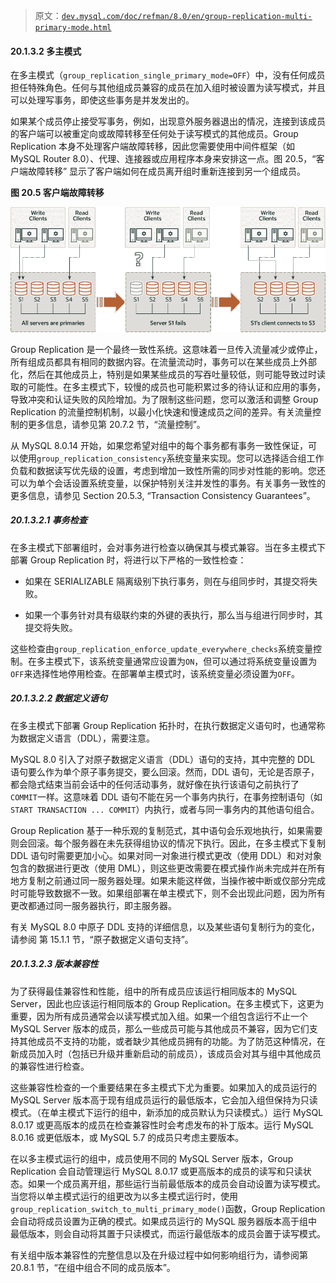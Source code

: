 > 原文：[`dev.mysql.com/doc/refman/8.0/en/group-replication-multi-primary-mode.html`](https://dev.mysql.com/doc/refman/8.0/en/group-replication-multi-primary-mode.html)

#### 20.1.3.2 多主模式

在多主模式（`group_replication_single_primary_mode=OFF`）中，没有任何成员担任特殊角色。任何与其他组成员兼容的成员在加入组时被设置为读写模式，并且可以处理写事务，即使这些事务是并发发出的。

如果某个成员停止接受写事务，例如，出现意外服务器退出的情况，连接到该成员的客户端可以被重定向或故障转移至任何处于读写模式的其他成员。Group Replication 本身不处理客户端故障转移，因此您需要使用中间件框架（如 MySQL Router 8.0）、代理、连接器或应用程序本身来安排这一点。图 20.5，“客户端故障转移” 显示了客户端如何在成员离开组时重新连接到另一个组成员。

**图 20.5 客户端故障转移**

![部署了五个服务器实例，S1、S2、S3、S4 和 S5，作为一个互连的组。所有服务器都是主服务器。写客户端正在与服务器 S1 和 S2 通信，读客户端正在与服务器 S4 通信。然后，服务器 S1 发生故障，导致与其写客户端的通信中断。该客户端重新连接到服务器 S3。](img/033bcbbfaeedfc6403b9e1325c3acd9c.png)

Group Replication 是一个最终一致性系统。这意味着一旦传入流量减少或停止，所有组成员都具有相同的数据内容。在流量流动时，事务可以在某些成员上外部化，然后在其他成员上，特别是如果某些成员的写吞吐量较低，则可能导致过时读取的可能性。在多主模式下，较慢的成员也可能积累过多的待认证和应用的事务，导致冲突和认证失败的风险增加。为了限制这些问题，您可以激活和调整 Group Replication 的流量控制机制，以最小化快速和慢速成员之间的差异。有关流量控制的更多信息，请参见第 20.7.2 节，“流量控制”。

从 MySQL 8.0.14 开始，如果您希望对组中的每个事务都有事务一致性保证，可以使用`group_replication_consistency`系统变量来实现。您可以选择适合组工作负载和数据读写优先级的设置，考虑到增加一致性所需的同步对性能的影响。您还可以为单个会话设置系统变量，以保护特别关注并发性的事务。有关事务一致性的更多信息，请参见 Section 20.5.3, “Transaction Consistency Guarantees”。

##### 20.1.3.2.1 事务检查

在多主模式下部署组时，会对事务进行检查以确保其与模式兼容。当在多主模式下部署 Group Replication 时，将进行以下严格的一致性检查：

+   如果在 SERIALIZABLE 隔离级别下执行事务，则在与组同步时，其提交将失败。

+   如果一个事务针对具有级联约束的外键的表执行，那么当与组进行同步时，其提交将失败。

这些检查由`group_replication_enforce_update_everywhere_checks`系统变量控制。在多主模式下，该系统变量通常应设置为`ON`，但可以通过将系统变量设置为`OFF`来选择性地停用检查。在部署单主模式时，该系统变量必须设置为`OFF`。

##### 20.1.3.2.2 数据定义语句

在多主模式下部署 Group Replication 拓扑时，在执行数据定义语句时，也通常称为数据定义语言（DDL），需要注意。

MySQL 8.0 引入了对原子数据定义语言（DDL）语句的支持，其中完整的 DDL 语句要么作为单个原子事务提交，要么回滚。然而，DDL 语句，无论是否原子，都会隐式结束当前会话中的任何活动事务，就好像在执行该语句之前执行了`COMMIT`一样。这意味着 DDL 语句不能在另一个事务内执行，在事务控制语句（如`START TRANSACTION ... COMMIT`）内执行，或者与同一事务内的其他语句组合。

Group Replication 基于一种乐观的复制范式，其中语句会乐观地执行，如果需要则会回滚。每个服务器在未先获得组协议的情况下执行。因此，在多主模式下复制 DDL 语句时需要更加小心。如果对同一对象进行模式更改（使用 DDL）和对对象包含的数据进行更改（使用 DML），则这些更改需要在模式操作尚未完成并在所有地方复制之前通过同一服务器处理。如果未能这样做，当操作被中断或仅部分完成时可能导致数据不一致。如果组部署在单主模式下，则不会出现此问题，因为所有更改都通过同一服务器执行，即主服务器。

有关 MySQL 8.0 中原子 DDL 支持的详细信息，以及某些语句复制行为的变化，请参阅 第 15.1.1 节，“原子数据定义语句支持”。

##### 20.1.3.2.3 版本兼容性

为了获得最佳兼容性和性能，组中的所有成员应该运行相同版本的 MySQL Server，因此也应该运行相同版本的 Group Replication。在多主模式下，这更为重要，因为所有成员通常会以读写模式加入组。如果一个组包含运行不止一个 MySQL Server 版本的成员，那么一些成员可能与其他成员不兼容，因为它们支持其他成员不支持的功能，或者缺少其他成员拥有的功能。为了防范这种情况，在新成员加入时（包括已升级并重新启动的前成员），该成员会对其与组中其他成员的兼容性进行检查。

这些兼容性检查的一个重要结果在多主模式下尤为重要。如果加入的成员运行的 MySQL Server 版本高于现有组成员运行的最低版本，它会加入组但保持为只读模式。（在单主模式下运行的组中，新添加的成员默认为只读模式。）运行 MySQL 8.0.17 或更高版本的成员在检查兼容性时会考虑发布的补丁版本。运行 MySQL 8.0.16 或更低版本，或 MySQL 5.7 的成员只考虑主要版本。

在以多主模式运行的组中，成员使用不同的 MySQL Server 版本，Group Replication 会自动管理运行 MySQL 8.0.17 或更高版本的成员的读写和只读状态。如果一个成员离开组，那些运行当前最低版本的成员会自动设置为读写模式。当您将以单主模式运行的组更改为以多主模式运行时，使用`group_replication_switch_to_multi_primary_mode()`函数，Group Replication 会自动将成员设置为正确的模式。如果成员运行的 MySQL 服务器版本高于组中最低版本，则会自动将其置于只读模式，而运行最低版本的成员会置于读写模式。

有关组中版本兼容性的完整信息以及在升级过程中如何影响组行为，请参阅第 20.8.1 节，“在组中组合不同的成员版本”。
